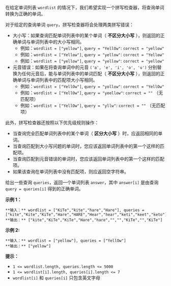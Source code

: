 在给定单词列表 `wordlist` 的情况下，我们希望实现一个拼写检查器，将查询单词转换为正确的单词。

对于给定的查询单词 `query`，拼写检查器将会处理两类拼写错误：

  * 大小写：如果查询匹配单词列表中的某个单词（ **不区分大小写** ），则返回的正确单词与单词列表中的大小写相同。 
    * 例如：`wordlist = ["yellow"]`, `query = "YellOw"`: `correct = "yellow"`
    * 例如：`wordlist = ["Yellow"]`, `query = "yellow"`: `correct = "Yellow"`
    * 例如：`wordlist = ["yellow"]`, `query = "yellow"`: `correct = "yellow"`
  * 元音错误：如果在将查询单词中的元音 `('a', 'e', 'i', 'o', 'u')`  分别替换为任何元音后，能与单词列表中的单词匹配（ **不区分大小写** ），则返回的正确单词与单词列表中的匹配项大小写相同。 
    * 例如：`wordlist = ["YellOw"]`, `query = "yollow"`: `correct = "YellOw"`
    * 例如：`wordlist = ["YellOw"]`, `query = "yeellow"`: `correct = ""` （无匹配项）
    * 例如：`wordlist = ["YellOw"]`, `query = "yllw"`: `correct = ""` （无匹配项）

此外，拼写检查器还按照以下优先级规则操作：

  * 当查询完全匹配单词列表中的某个单词（ **区分大小写** ）时，应返回相同的单词。
  * 当查询匹配到大小写问题的单词时，您应该返回单词列表中的第一个这样的匹配项。
  * 当查询匹配到元音错误的单词时，您应该返回单词列表中的第一个这样的匹配项。
  * 如果该查询在单词列表中没有匹配项，则应返回空字符串。

给出一些查询 `queries`，返回一个单词列表 `answer`，其中 `answer[i]` 是由查询 `query = queries[i]`
得到的正确单词。



**示例 1：**

    
    
    **输入：** wordlist = ["KiTe","kite","hare","Hare"], queries = ["kite","Kite","KiTe","Hare","HARE","Hear","hear","keti","keet","keto"]
    **输出：** ["kite","KiTe","KiTe","Hare","hare","","","KiTe","","KiTe"]

**示例 2:**

    
    
    **输入：** wordlist = ["yellow"], queries = ["YellOw"]
    **输出：** ["yellow"]
    



**提示：**

  * `1 <= wordlist.length, queries.length <= 5000`
  * `1 <= wordlist[i].length, queries[i].length <= 7`
  * `wordlist[i]` 和 `queries[i]` 只包含英文字母

